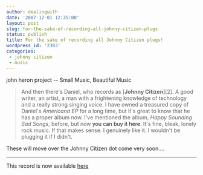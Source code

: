 ```yaml
---
author: dealingwith
date: '2007-12-01 12:35:00'
layout: post
slug: for-the-sake-of-recording-all-johnny-citizen-plugs
status: publish
title: For the sake of recording all Johnny Citizen plugs!
wordpress_id: '2383'
categories:
 - johnny citizen
 - music
---
```


<a class="dead">john heron project -- Small Music, Beautiful Music</a>

> And then there's Daniel, who records as [**Johnny Citizen**][2]. A good
writer, an artist, a man with a frightening knowledge of technology and a
really strong singing voice. I have owned a treasured copy of Daniel's
_Americana EP_ for a long time, but it's great to know that he has a proper
album now. I've mentioned the album, _Happy Sounding Sad Songs_, before, but
now <a class="dead">you can buy it here</a>. It's fine, bleak, lonely rock music. If that
makes sense. I genuinely like it. I wouldn't be plugging it if I didn't.

These will move over the <a class="dead">Johnny Citizen dot come</a> very soon....

---

This record is now available [here](https://danielmiller.bandcamp.com/album/happy-sounding-sad-songs)
